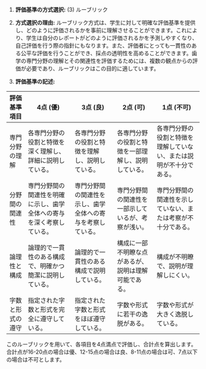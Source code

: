 1. **評価基準の方式選択:** (3) ルーブリック

2. **方式選択の理由:** 
   ルーブリック方式は、学生に対して明確な評価基準を提供し、どのように評価されるかを事前に理解させることができます。これにより、学生は自分のレポートがどのように評価されるかを予測しやすくなり、自己評価を行う際の指針にもなります。また、評価者にとっても一貫性のある公平な評価を行うことができ、採点の透明性を高めることができます。歯学の専門分野の理解とその関連性を評価するためには、複数の観点からの評価が必要であり、ルーブリックはこの目的に適しています。

3. **評価基準の記述:**

| 評価基準項目       | 4点 (優)                                      | 3点 (良)                                      | 2点 (可)                                      | 1点 (不可)                                    |
|--------------------|----------------------------------------------|----------------------------------------------|----------------------------------------------|----------------------------------------------|
| 専門分野の理解     | 各専門分野の役割と特徴を深く理解し、詳細に説明している。 | 各専門分野の役割と特徴を理解し、説明している。 | 各専門分野の役割と特徴を一部理解し、説明している。 | 各専門分野の役割と特徴を理解していない、または説明が不十分である。 |
| 分野間の関連性     | 専門分野間の関連性を明確に示し、歯学全体への寄与を深く考察している。 | 専門分野間の関連性を示し、歯学全体への寄与を考察している。 | 専門分野間の関連性を一部示しているが、考察が浅い。 | 専門分野間の関連性を示していない、または考察が不十分である。 |
| 論理性と構成       | 論理的で一貫性のある構成で、明確かつ簡潔に説明している。 | 論理的で一貫性のある構成で説明している。 | 構成に一部不明瞭な点があるが、説明は理解可能である。 | 構成が不明瞭で、説明が理解しにくい。 |
| 字数と形式の遵守   | 指定された字数と形式を完全に遵守している。 | 指定された字数と形式をほぼ遵守している。 | 字数や形式に若干の逸脱がある。 | 字数や形式が大きく逸脱している。 |

このルーブリックを用いて、各項目を4点満点で評価し、合計点を算出します。合計点が16-20点の場合は優、12-15点の場合は良、8-11点の場合は可、7点以下の場合は不可とします。